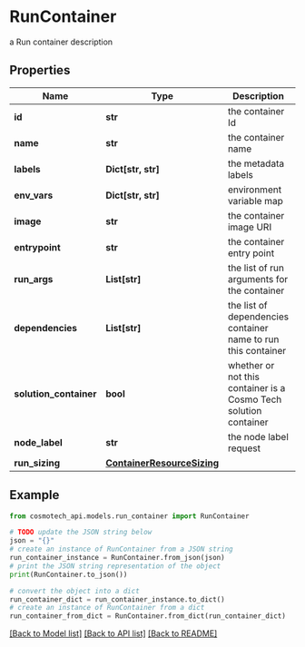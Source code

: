 # RunContainer

a Run container description

## Properties

Name | Type | Description | Notes
------------ | ------------- | ------------- | -------------
**id** | **str** | the container Id | [optional] [readonly] 
**name** | **str** | the container name | 
**labels** | **Dict[str, str]** | the metadata labels | [optional] 
**env_vars** | **Dict[str, str]** | environment variable map | [optional] 
**image** | **str** | the container image URI | 
**entrypoint** | **str** | the container entry point | [optional] 
**run_args** | **List[str]** | the list of run arguments for the container | [optional] 
**dependencies** | **List[str]** | the list of dependencies container name to run this container | [optional] 
**solution_container** | **bool** | whether or not this container is a Cosmo Tech solution container | [optional] [readonly] 
**node_label** | **str** | the node label request | [optional] 
**run_sizing** | [**ContainerResourceSizing**](ContainerResourceSizing.md) |  | [optional] 

## Example

```python
from cosmotech_api.models.run_container import RunContainer

# TODO update the JSON string below
json = "{}"
# create an instance of RunContainer from a JSON string
run_container_instance = RunContainer.from_json(json)
# print the JSON string representation of the object
print(RunContainer.to_json())

# convert the object into a dict
run_container_dict = run_container_instance.to_dict()
# create an instance of RunContainer from a dict
run_container_from_dict = RunContainer.from_dict(run_container_dict)
```
[[Back to Model list]](../README.md#documentation-for-models) [[Back to API list]](../README.md#documentation-for-api-endpoints) [[Back to README]](../README.md)


